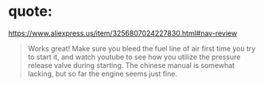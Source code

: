 # quote:
https://www.aliexpress.us/item/3256807024227830.html#nav-review
>Works great! Make sure you bleed the fuel line of air first time you try to start it, and watch youtube to see how you utilize the pressure release valve during starting. The chinese manual is somewhat lacking, but so far the engine seems just fine.
